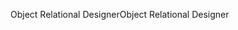 <span data-ttu-id="9ae8e-101">Object Relational Designer</span><span class="sxs-lookup"><span data-stu-id="9ae8e-101">Object Relational Designer</span></span>